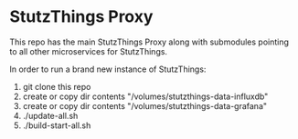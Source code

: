 StutzThings Proxy
==================

This repo has the main StutzThings Proxy along with submodules pointing to all other microservices for StutzThings.

In order to run a brand new instance of StutzThings:
1. git clone this repo
2. create or copy dir contents "/volumes/stutzthings-data-influxdb"
3. create or copy dir contents "/volumes/stutzthings-data-grafana"
4. ./update-all.sh
5. ./build-start-all.sh
